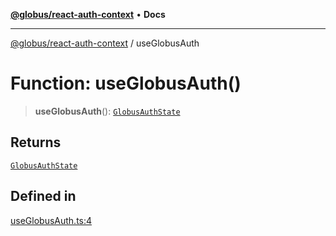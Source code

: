 [**@globus/react-auth-context**](../README.md) • **Docs**

***

[@globus/react-auth-context](../README.md) / useGlobusAuth

# Function: useGlobusAuth()

> **useGlobusAuth**(): [`GlobusAuthState`](../type-aliases/GlobusAuthState.md)

## Returns

[`GlobusAuthState`](../type-aliases/GlobusAuthState.md)

## Defined in

[useGlobusAuth.ts:4](https://github.com/globus/react-auth-context/blob/2c31bc060e9e5dfb4ea8fae77304d11aff810855/src/useGlobusAuth.ts#L4)
